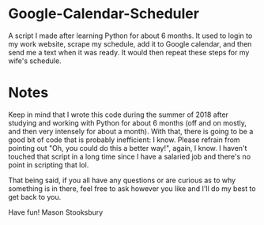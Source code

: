 # Google-Calendar-Scheduler
A script I made after learning Python for about 6 months. It used to login to my work website, scrape my schedule, add it to Google calendar, and then send me a text when it was ready. It would then repeat these steps for my wife's schedule.

# Notes
Keep in mind that I wrote this code during the summer of 2018 after studying and working with Python for about 6 months (off and on mostly, and then very intensely for about a month). With that, there is going to be a good bit of code that is probably inefficient: I know. Please refrain from pointing out "Oh, you could do this a better way!", again, I know. I haven't touched that script in a long time since I have a salaried job and there's no point in scripting that lol.

That being said, if you all have any questions or are curious as to why something is in there, feel free to ask however you like and I'll do my best to get back to you.

Have fun!
Mason Stooksbury
